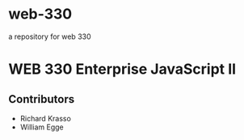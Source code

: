 # web-330
a repository for web 330

# WEB 330 Enterprise JavaScript II
## Contributors
 * Richard Krasso
 * William Egge
